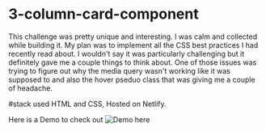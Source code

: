 # 3-column-card-component
This challenge was pretty unique and interesting. I was calm and collected while building it. My plan was to implement all the CSS best practices I had recently read about. 
I wouldn't say it was particularly challenging but it definitely gave me a couple things to think about.
One of those issues was trying to figure out why the media query wasn't working like it was supposed to and also the hover pseduo class that was giving me a couple of headache.

#stack used
HTML and CSS, Hosted on Netlify.

Here is a Demo to check out ![Demo here](https://3-component.netlify.app/)
